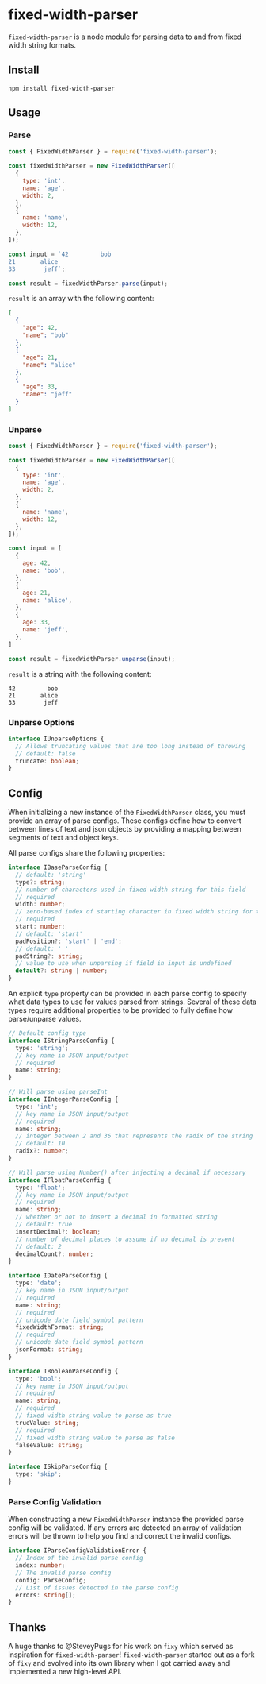 # fixed-width-parser

`fixed-width-parser` is a node module for parsing data to and from fixed width string
formats.

## Install

```shell
npm install fixed-width-parser
```

## Usage

### Parse

```javascript
const { FixedWidthParser } = require('fixed-width-parser');

const fixedWidthParser = new FixedWidthParser([
  {
    type: 'int',
    name: 'age',
    width: 2,
  },
  {
    name: 'name',
    width: 12,
  },
]);

const input = `42         bob
21       alice
33        jeff`;

const result = fixedWidthParser.parse(input);
```

`result` is an array with the following content:

```json
[
  {
    "age": 42,
    "name": "bob"
  },
  {
    "age": 21,
    "name": "alice"
  },
  {
    "age": 33,
    "name": "jeff"
  }
]
```

### Unparse

```javascript
const { FixedWidthParser } = require('fixed-width-parser');

const fixedWidthParser = new FixedWidthParser([
  {
    type: 'int',
    name: 'age',
    width: 2,
  },
  {
    name: 'name',
    width: 12,
  },
]);

const input = [
  {
    age: 42,
    name: 'bob',
  },
  {
    age: 21,
    name: 'alice',
  },
  {
    age: 33,
    name: 'jeff',
  },
]

const result = fixedWidthParser.unparse(input);
```

`result` is a string with the following content:

```text
42         bob
21       alice
33        jeff
```

### Unparse Options

```typescript
interface IUnparseOptions {
  // Allows truncating values that are too long instead of throwing
  // default: false
  truncate: boolean;
}
```

## Config

When initializing a new instance of the `FixedWidthParser` class, you must provide
an array of parse configs. These configs define how to convert between lines of
text and json objects by providing a mapping between segments of text and object keys.

All parse configs share the following properties:

```typescript
interface IBaseParseConfig {
  // default: 'string'
  type?: string;
  // number of characters used in fixed width string for this field
  // required
  width: number;
  // zero-based index of starting character in fixed width string for this field
  // required
  start: number;
  // default: 'start'
  padPosition?: 'start' | 'end';
  // default: ' '
  padString?: string;
  // value to use when unparsing if field in input is undefined
  default?: string | number;
}
```

An explicit `type` property can be provided in each parse config to specify what
data types to use for values parsed from strings. Several of these data types require
additional properties to be provided to fully define how parse/unparse values. 

```typescript
// Default config type
interface IStringParseConfig {
  type: 'string';
  // key name in JSON input/output
  // required
  name: string;
}
```

```typescript
// Will parse using parseInt
interface IIntegerParseConfig {
  type: 'int';
  // key name in JSON input/output
  // required
  name: string;
  // integer between 2 and 36 that represents the radix of the string
  // default: 10
  radix?: number;
}
```

```typescript
// Will parse using Number() after injecting a decimal if necessary
interface IFloatParseConfig {
  type: 'float';
  // key name in JSON input/output
  // required
  name: string;
  // whether or not to insert a decimal in formatted string
  // default: true
  insertDecimal?: boolean;
  // number of decimal places to assume if no decimal is present
  // default: 2
  decimalCount?: number;
}
```

```typescript
interface IDateParseConfig {
  type: 'date';
  // key name in JSON input/output
  // required
  name: string;
  // required
  // unicode date field symbol pattern
  fixedWidthFormat: string;
  // required
  // unicode date field symbol pattern
  jsonFormat: string;
}
```

```typescript
interface IBooleanParseConfig {
  type: 'bool';
  // key name in JSON input/output
  // required
  name: string;
  // required
  // fixed width string value to parse as true
  trueValue: string;
  // required
  // fixed width string value to parse as false
  falseValue: string;
}
```

```typescript
interface ISkipParseConfig {
  type: 'skip';
}
```

### Parse Config Validation

When constructing a new `FixedWidthParser` instance the provided parse config will
be validated. If any errors are detected an array of validation errors will be thrown
to help you find and correct the invalid configs.

```typescript
interface IParseConfigValidationError {
  // Index of the invalid parse config
  index: number;
  // The invalid parse config
  config: ParseConfig;
  // List of issues detected in the parse config
  errors: string[];
}
```

## Thanks

A huge thanks to @SteveyPugs for his work on `fixy` which served as inspiration
for `fixed-width-parser`! `fixed-width-parser` started out as a fork of `fixy` and
evolved into its own library when I got carried away and implemented a new high-level
API.
